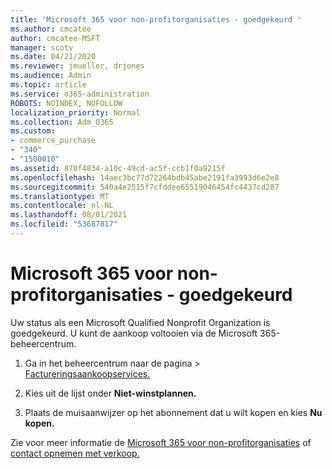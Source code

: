 ```yaml
---
title: 'Microsoft 365 voor non-profitorganisaties - goedgekeurd '
ms.author: cmcatee
author: cmcatee-MSFT
manager: scotv
ms.date: 04/21/2020
ms.reviewer: jmueller, drjones
ms.audience: Admin
ms.topic: article
ms.service: o365-administration
ROBOTS: NOINDEX, NOFOLLOW
localization_priority: Normal
ms.collection: Adm_O365
ms.custom:
- commerce_purchase
- "340"
- "1500010"
ms.assetid: 870f4834-a10c-49cd-ac5f-ccb1f0a9215f
ms.openlocfilehash: 14aec3bc77d72264bdb45abe2191fa3993d6e2e8
ms.sourcegitcommit: 540a4e2515f7cfddee65519046454fc4437cd287
ms.translationtype: MT
ms.contentlocale: nl-NL
ms.lasthandoff: 08/01/2021
ms.locfileid: "53687817"
---
```

# <a name="microsoft-365-for-nonprofits---approved"></a>Microsoft 365 voor non-profitorganisaties - goedgekeurd

Uw status als een Microsoft Qualified Nonprofit Organization is goedgekeurd. U kunt de aankoop voltooien via de Microsoft 365-beheercentrum.

1. Ga in het beheercentrum naar de pagina  \> [Factureringsaankoopservices.](https://go.microsoft.com/fwlink/p/?linkid=868433)

2. Kies uit de lijst onder **Niet-winstplannen.**

3. Plaats de muisaanwijzer op het abonnement dat u wilt kopen en kies **Nu kopen.**

Zie voor meer informatie de [Microsoft 365 voor non-profitorganisaties](https://www.microsoft.com/nonprofits/microsoft-365) of [contact opnemen met verkoop.](https://www.microsoft.com/nonprofits/contact-us)

